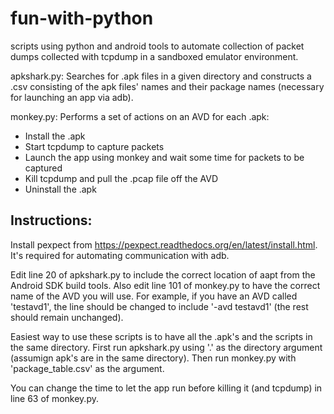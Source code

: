 # fun-with-python
scripts using python and android tools to automate collection of packet dumps collected with tcpdump in a sandboxed emulator environment.

apkshark.py:
Searches for .apk files in a given directory and constructs a .csv consisting of the apk files' names and their package names (necessary for launching an app via adb).

monkey.py:
Performs a set of actions on an AVD for each .apk:
   - Install the .apk
   - Start tcpdump to capture packets
   - Launch the app using monkey and wait some time for packets to be captured
   - Kill tcpdump and pull the .pcap file off the AVD
   - Uninstall the .apk

Instructions:
-------------

Install pexpect from https://pexpect.readthedocs.org/en/latest/install.html. It's required for automating communication with adb.

Edit line 20 of apkshark.py to include the correct location of aapt from the Android SDK build tools. Also edit line 101 of monkey.py to have the correct name of the AVD you will use. For example, if you have an AVD called 'testavd1', the line should be changed to include '-avd testavd1' (the rest should remain unchanged).

Easiest way to use these scripts is to have all the .apk's and the scripts in the same directory. First run apkshark.py using '.' as the directory argument (assumign apk's are in the same directory). Then run monkey.py with 'package_table.csv' as the argument.

You can change the time to let the app run before killing it (and tcpdump) in line 63 of monkey.py.
